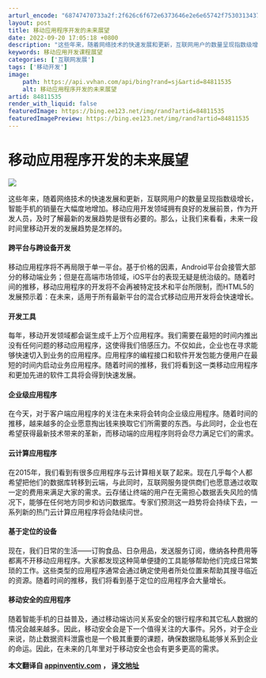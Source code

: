```yaml
---
arturl_encode: "68747470733a2f:2f626c6f672e6373646e2e6e65742f75303134373331303532:2f61727469636c652f64657461696c732f3834383131353335"
layout: post
title: 移动应用程序开发的未来展望
date: 2022-09-20 17:05:18 +0800
description: "这些年来，随着网络技术的快速发展和更新，互联网用户的数量呈现指数级增长，智能手机"
keywords: 移动应用开发课程展望
categories: ['互联网发展']
tags: ['移动开发']
image:
    path: https://api.vvhan.com/api/bing?rand=sj&artid=84811535
    alt: 移动应用程序开发的未来展望
artid: 84811535
render_with_liquid: false
featuredImage: https://bing.ee123.net/img/rand?artid=84811535
featuredImagePreview: https://bing.ee123.net/img/rand?artid=84811535
---
```


# 移动应用程序开发的未来展望

![](https://i-blog.csdnimg.cn/blog_migrate/03238b31e3bc175a3884bd5c2376b135.jpeg)

这些年来，随着网络技术的快速发展和更新，互联网用户的数量呈现指数级增长，智能手机的销量在大幅度地增加。移动应用开发领域拥有良好的发展前景，作为开发人员，及时了解最新的发展趋势是很有必要的。那么，让我们来看看，未来一段时间里移动开发的发展趋势是怎样的。

#### **跨平台与跨设备开发**

移动应用程序将不再局限于单一平台。基于价格的因素，Android平台会接管大部分的移动端业务；但是在高端市场领域，iOS平台的表现无疑是统治级的。随着时间的推移，移动应用程序的开发将不会再被特定技术和平台所限制，而HTML5的发展预示着：在未来，适用于所有最新平台的混合式移动应用开发将会快速增长。

#### **开发工具**

每年，移动开发领域都会诞生成千上万个应用程序。我们需要在最短的时间内推出没有任何问题的移动应用程序，这使得我们倍感压力。不仅如此，企业也在寻求能够快速切入到业务的应用程序。应用程序的编程接口和软件开发包能方便用户在最短的时间内启动业务应用程序。随着时间的推移，我们将看到这一类移动应用程序和更加先进的软件工具将会得到快速发展。

#### **企业级应用程序**

在今天，对于客户端应用程序的关注在未来将会转向企业级应用程序。随着时间的推移，越来越多的企业愿意掏出钱来换取它们所需要的东西。与此同时，企业也在希望获得最新技术带来的革新，而移动端的应用程序则将会尽力满足它们的需求。

#### **云计算应用程序**

在2015年，我们看到有很多应用程序与云计算相关联了起来。现在几乎每个人都希望把他们的数据库转移到云端，与此同时，互联网服务提供商们也愿意通过收取一定的费用来满足大家的需求。云存储让终端的用户在无需担心数据丢失风险的情况下，能够在任何地方同步和访问数据库。专家们预测这一趋势将会持续下去，一系列新的热门云计算应用程序将会陆续问世。

#### **基于定位的设备**

现在，我们日常的生活——订购食品、日杂用品，发送服务订阅，缴纳各种费用等都离不开移动应用程序。大家都发现这种简单便捷的工具能够帮助他们完成日常繁琐的工作。这些类型的应用程序通常会通过确定使用者所处位置来帮助其搜寻临近的资源。随着时间的推移，我们将看到基于定位的应用程序会大量增长。

#### **移动安全的应用程序**

随着智能手机的日益普及，通过移动端访问关系安全的银行程序和其它私人数据的情况会越来越多。因此，移动安全会是下一个值得关注的大事件。另外，对于企业来说，防止数据资料泄露也是一个极其重要的课题，确保数据隐私能够关系到企业的命运。因此，在未来的几年里对于移动安全也会有更多更高的需求。

**本文翻译自
[appinventiv.com](https://appinventiv.com/blog/future-mobile-app-development/?ref=dzone)
，
[译文地址](https://www.evget.com/article/2016/7/28/24588.html)**